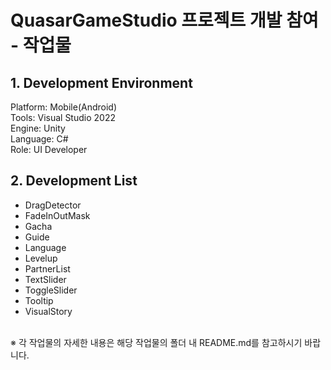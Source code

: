 # QuasarGameStudio 프로젝트 개발 참여 - 작업물

## 1. Development Environment
Platform: Mobile(Android)<br>
Tools: Visual Studio 2022<br>
Engine: Unity<br>
Language: C#<br>
Role: UI Developer<br>


## 2. Development List
- DragDetector
- FadeInOutMask
- Gacha
- Guide
- Language
- Levelup
- PartnerList
- TextSlider
- ToggleSlider
- Tooltip
- VisualStory
<br>
※ 각 작업물의 자세한 내용은 해당 작업물의 폴더 내 README.md를 참고하시기 바랍니다.